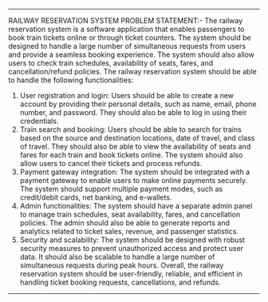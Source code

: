 -----------------------------------------------------------------------------------------------------------------------------------------------------------------------------------------

RAILWAY RESERVATION SYSTEM
PROBLEM STATEMENT:-
The railway reservation system is a software application that enables passengers to
book train tickets online or through ticket counters. The system should be designed
to handle a large number of simultaneous requests from users and provide a 
seamless booking experience. The system should also allow users to check train
schedules, availability of seats, fares, and cancellation/refund policies. 
The railway reservation system should be able to handle the following functionalities: 
1. User registration and login: Users should be able to create a new account by
providing their personal details, such as name, email, phone number, and password.
They should also be able to log in using their credentials.
2. Train search and booking: Users should be able to search for trains based on 
the source and destination locations, date of travel, and class of travel. They should
also be able to view the availability of seats and fares for each train and book tickets 
online. The system should also allow users to cancel their tickets and process
refunds.
3. Payment gateway integration: The system should be integrated with a payment gateway
to enable users to make online payments securely. The system should support multiple
payment modes, such as credit/debit cards, net banking, and e-wallets.
4. Admin functionalities: The system should have a separate admin panel to manage train
schedules, seat availability, fares, and cancellation policies. The admin should also be able to
generate reports and analytics related to ticket sales, revenue, and passenger statistics.
5. Security and scalability: The system should be designed with robust security measures to prevent
unauthorized access and protect user data. It should also be scalable to handle a large number of
simultaneous requests during peak hours.
Overall, the railway reservation system should be user-friendly, reliable, and efficient in handling
ticket booking requests, cancellations, and refunds.

-----------------------------------------------------------------------------------------------------------------------------------------------------------------------------------------


